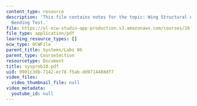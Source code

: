 ```yaml
---
content_type: resource
description: 'This file contains notes for the topic: Wing Structural Analysis and
  Bending Test.'
file: https://ol-ocw-studio-app-production.s3.amazonaws.com/courses/16-01-unified-engineering-i-ii-iii-iv-fall-2005-spring-2006/9901c3db7142ec78f5abdd9714488df7_sysprob10.pdf
file_type: application/pdf
learning_resource_types: []
ocw_type: OCWFile
parent_title: Systems/Labs 06
parent_type: CourseSection
resourcetype: Document
title: sysprob10.pdf
uid: 9901c3db-7142-ec78-f5ab-dd9714488df7
video_files:
  video_thumbnail_file: null
video_metadata:
  youtube_id: null
---
```


